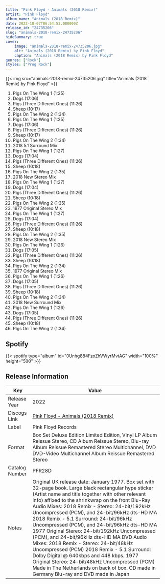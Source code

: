```yaml
---
title: "Pink Floyd - Animals (2018 Remix)"
artist: "Pink Floyd"
album_name: "Animals (2018 Remix)"
date: 2022-10-07T06:54:53.000000Z
release_id: "24735206"
slug: "animals-2018-remix-24735206"
hideSummary: true
cover:
    image: "animals-2018-remix-24735206.jpg"
    alt: "Animals (2018 Remix) by Pink Floyd"
    caption: "Animals (2018 Remix) by Pink Floyd"
genres: ["Rock"]
styles: ["Prog Rock"]
---
```


{{< img src="animals-2018-remix-24735206.jpg" title="Animals (2018 Remix) by Pink Floyd" >}}

<!-- section break -->

1. Pigs On The Wing 1 (1:25)
2. Dogs (17:06)
3. Pigs (Three Different Ones) (11:26)
4. Sheep (10:17)
5. Pigs On The Wing 2 (1:34)
6. Pigs On The Wing 1 (1:25)
7. Dogs (17:06)
8. Pigs (Three Different Ones) (11:26)
9. Sheep (10:17)
10. Pigs On The Wing 2 (1:34)
11. 2018 5.1 Surround Mix
12. Pigs On The Wing 1 (1:27)
13. Dogs (17:04)
14. Pigs (Three Different Ones) (11:26)
15. Sheep (10:18)
16. Pigs On The Wing 2 (1:35)
17. 2018 New Stereo Mix
18. Pigs On The Wing 1 (1:27)
19. Dogs (17:04)
20. Pigs (Three Different Ones) (11:26)
21. Sheep (10:18)
22. Pigs On The Wing 2 (1:35)
23. 1977 Original Stereo Mix
24. Pigs On The Wing 1 (1:27)
25. Dogs (17:04)
26. Pigs (Three Different Ones) (11:26)
27. Sheep (10:18)
28. Pigs On The Wing 2 (1:35)
29. 2018 New Stereo Mix
30. Pigs On The Wing 1 (1:26)
31. Dogs (17:05)
32. Pigs (Three Different Ones) (11:26)
33. Sheep (10:18)
34. Pigs On The Wing 2 (1:34)
35. 1977 Original Stereo Mix
36. Pigs On The Wing 1 (1:26)
37. Dogs (17:05)
38. Pigs (Three Different Ones) (11:26)
39. Sheep (10:18)
40. Pigs On The Wing 2 (1:34)
41. 2018 New Surround Mix
42. Pigs On The Wing 1 (1:26)
43. Dogs (17:05)
44. Pigs (Three Different Ones) (11:26)
45. Sheep (10:18)
46. Pigs On The Wing 2 (1:34)

<!-- section break -->


## Spotify
{{< spotify type="album" id="0Unhg884FzoZhVWyrMvtAG" width="100%" height="500" >}}




## Release Information
|  Key           | Value                                                |
| ---------------| ---------------------------------------------------- |
| Release Year   | 2022                                   |
| Discogs Link   | [Pink Floyd - Animals (2018 Remix)](https://www.discogs.com/release/24735206-Pink-Floyd-Animals-2018-Remix) |
| Label          | Pink Floyd Records |
| Format         | Box Set Deluxe Edition Limited Edition, Vinyl LP Album Reissue Stereo, CD Album Reissue Stereo, Blu-ray Album Reissue Remastered Stereo Multichannel, DVD DVD-Video Multichannel Album Reissue Remastered Stereo |
| Catalog Number | PFR28D |
| Notes | Original UK release date: January 1977.  Box set with 32-page book. Large black rectangular hype sticker (Artist name and title together with other relevant info) affixed to the shrinkwrap on the front  Blu-Ray Audio Mixes: 2018 Remix - Stereo: 24-bit/192kHz Uncompressed (PCM), and 24-bit/96kHz dts-HD MA 2018 Remix - 5.1 Surround: 24-bit/96kHz Uncompressed (PCM), and 24-bit/96kHz dts-HD MA 1977 Original Stereo: 24-bit/192kHz Uncompressed (PCM), and 24-bit/96kHz dts-HD MA  DVD Audio Mixes: 2018 Remix - Stereo: 24-bit/48kHz Uncompressed (PCM) 2018 Remix - 5.1 Surround: Dolby Digital @ 640kbps and 448 kbps. 1977 Original Stereo: 24-bit/48kHz Uncompressed (PCM)  Made in The Netherlands on back of box. CD made in Germany Blu-ray and DVD made in Japan |